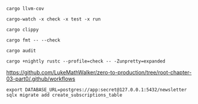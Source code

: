 `cargo llvm-cov`

`cargo-watch -x check -x test -x run`

`cargo clippy`

`cargo fmt -- --check`

`cargo audit`

`cargo +nightly rustc --profile=check -- -Zunpretty=expanded`

https://github.com/LukeMathWalker/zero-to-production/tree/root-chapter-03-part0/.github/workflows


```
export DATABASE_URL=postgres://app:secret@127.0.0.1:5432/newsletter
sqlx migrate add create_subscriptions_table
```